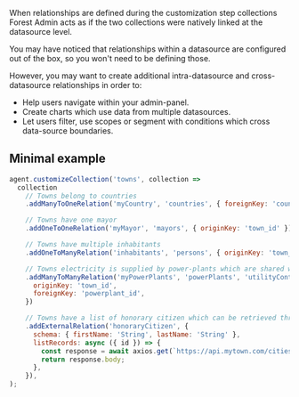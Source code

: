 When relationships are defined during the customization step collections Forest Admin acts as if the two collections were natively linked at the datasource level.

You may have noticed that relationships within a datasource are configured out of the box, so you won't need to be defining those.

However, you may want to create additional intra-datasource and cross-datasource relationships in order to:

- Help users navigate within your admin-panel.
- Create charts which use data from multiple datasources.
- Let users filter, use scopes or segment with conditions which cross data-source boundaries.

## Minimal example

```javascript
agent.customizeCollection('towns', collection =>
  collection
    // Towns belong to countries
    .addManyToOneRelation('myCountry', 'countries', { foreignKey: 'country_id' })

    // Towns have one mayor
    .addOneToOneRelation('myMayor', 'mayors', { originKey: 'town_id' })

    // Towns have multiple inhabitants
    .addOneToManyRelation('inhabitants', 'persons', { originKey: 'town_id' })

    // Towns electricity is supplied by power-plants which are shared with other towns.
    .addManyToManyRelation('myPowerPlants', 'powerPlants', 'utilityContracts', {
      originKey: 'town_id',
      foreignKey: 'powerplant_id',
    })

    // Towns have a list of honorary citizen which can be retrieved through a public API
    .addExternalRelation('honoraryCitizen', {
      schema: { firstName: 'String', lastName: 'String' },
      listRecords: async ({ id }) => {
        const response = await axios.get(`https://api.mytown.com/cities/${id}/honorary-citizen`);
        return response.body;
      },
    }),
);
```
